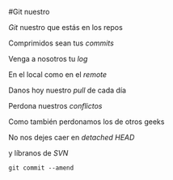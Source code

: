 #Git nuestro

<p><em>Git</em> nuestro que estás en los repos<br/>

Comprimidos sean tus <em>commits</em><br/>

Venga a nosotros tu <em>log</em><br/>

En el local como en el <em>remote</em><br/>

Danos hoy nuestro <em>pull</em> de cada día<br/>

Perdona nuestros <em>conflictos</em><br/>

Como también perdonamos los de otros geeks<br/>

No nos dejes caer en <em>detached HEAD</em><br/>

y líbranos de <em>SVN</em><br/>

<code>git commit --amend</code></p>
